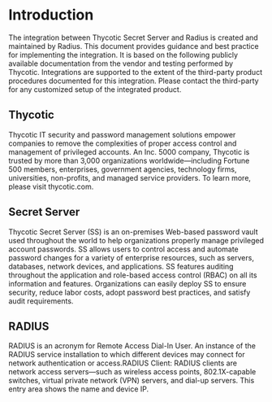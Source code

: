 [title]: # (Radius)
[tags]: # (introduction)
[priority]: # (200)
# Introduction

The integration between Thycotic Secret Server and Radius is created and maintained by Radius. This document provides guidance and best practice for implementing the integration. It is based on the following publicly available documentation from the vendor and testing performed by Thycotic. Integrations are supported to the extent of the third-party product procedures documented for this integration. Please contact the third-party for any customized setup of the integrated product.

## Thycotic

Thycotic IT security and password management solutions empower companies to remove the complexities of proper access control and management of privileged accounts. An Inc. 5000 company, Thycotic is trusted by more than 3,000 organizations worldwide—including Fortune 500 members, enterprises, government agencies, technology firms, universities, non-profits, and managed service providers. To learn more, please visit thycotic.com.

## Secret Server
Thycotic Secret Server (SS) is an on-premises Web-based password vault used throughout the world to help organizations properly manage privileged account passwords. SS allows users to control access and automate password changes for a variety of enterprise resources, such as servers, databases, network devices, and applications. SS features auditing throughout the application and role-based access control (RBAC) on all its information and features.
Organizations can easily deploy SS to ensure security, reduce labor costs, adopt password best practices, and satisfy audit requirements.

## RADIUS
RADIUS is an acronym for Remote Access Dial-In User. An instance of the RADIUS service installation to which different devices may connect for network authentication or access.RADIUS Client: RADIUS clients are network access servers—such as wireless access points, 802.1X-capable switches, virtual private network (VPN) servers, and dial-up servers. This entry area shows the name and device IP.